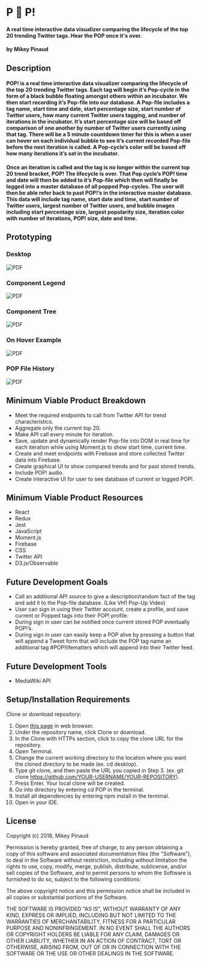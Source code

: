 # P 🔴 P!

#### A real time interactive data visualizer comparing the lifecycle of the top 20 trending Twitter tags. Hear the POP once it's over.

#### by **Mikey Pinaud**

## Description
#### POP! is a real time interactive data visualizer comparing the lifecycle of the top 20 trending Twitter tags. Each tag will begin it’s Pop-cycle in the form of a black bubble floating amongst others within an incubator. We then start recording it’s Pop-file into our database. A Pop-file includes a tag name, start time and date, start percentage size, start number of Twitter users, how many current Twitter users tagging, and number of iterations in the incubator. It’s start percentage size will be based off comparison of one another by number of Twitter users currently using that tag. There will be a 5 minute countdown timer for this is when a user can hover on each individual bubble to see it’s current recorded Pop-file before the next iteration is called. A Pop-cycle’s color will be based off how many iterations it’s sat in the incubator.

#### Once an iteration is called and the tag is no longer within the current top 20 trend bracket, POP! The lifecycle is over. That Pop cycle’s POP! time and date will then be added to it’s Pop-file which then will finally be logged into a master database of all popped Pop-cycles. The user will then be able refer back to past POP!’s in the interactive master database. This data will include tag name, start date and time, start number of Twitter users, largest number of Twitter users, and bubble images including start percentage size, largest popularity size, iteration color with number of iterations, POP! size, date and time.

## Prototyping
### Desktop
![PDF](img/readme/pop-desktop.jpg "Desktop Prototype")

### Component Legend
![PDF](img/readme/pop-component-legend.jpg "Component Legend")

### Component Tree
![PDF](img/readme/pop-component-tree.jpg "Component Tree")

### On Hover Example
![PDF](img/readme/pop-onhover.jpg "On Hover")

### POP File History
![PDF](img/readme/pop-history-page.jpg "History Page")

## Minimum Viable Product Breakdown

* Meet the required endpoints to call from Twitter API for trend characteristics.
* Aggregate only the current top 20.
* Make API call every minute for iteration.
* Save, update and dynamically render Pop-file into DOM in real time for each iteration while using Moment.js to show start time, current time.
* Create and meet endpoints with Firebase and store collected Twitter data into Firebase.
* Create graphical UI to show compared trends and for past stored trends.
* Include POP! audio.
* Create interactive UI for user to see database of current or logged POP!.

## Minimum Viable Product Resources

* React
* Redux
* Jest
* JavaScript
* Moment.js
* Firebase
* CSS
* Twitter API
* D3.js/Observable

## Future Development Goals

* Call an additional API source to give a description/random fact of the tag and add it to the Pop-file database. (Like VH1 Pop-Up Video)
* User can sign in using their Twitter account, create a profile, and save current or Popped tags into their POP! profile.
* During sign in user can be notified once current stored POP eventually POP!’s.
* During sign in user can easily keep a POP alive by pressing a button that will append a Tweet form that will include the POP tag name an additional tag #POP!lifematters which will append into their Twitter feed.

## Future Development Tools

* MediaWiki API

## Setup/Installation Requirements

Clone or download repository:
  1. Open [this page](https://github.com/mpinaud/POP) in web browser.
  2. Under the repository name, click Clone or download.
  3. In the Clone with HTTPs section, click to copy the clone URL for the repository.
  4. Open Terminal.
  5. Change the current working directory to the location where you want the cloned directory to be made (ex. cd desktop).
  6. Type git clone, and then paste the URL you copied in Step 3. (ex. git clone https://github.com/YOUR-USERNAME/YOUR-REPOSITORY).
  7. Press Enter. Your local clone will be created.
  8. Go into directory by entering cd POP in the terminal.
  9. Install all dependencies by entering npm install in the terminal.
  10. Open in your IDE.

## License

Copyright (c) 2018, Mikey Pinaud

Permission is hereby granted, free of charge, to any person obtaining a copy of this software and associated documentation files (the "Software"), to deal in the Software without restriction, including without limitation the rights to use, copy, modify, merge, publish, distribute, sublicense, and/or sell copies of the Software, and to permit persons to whom the Software is furnished to do so, subject to the following conditions:

The above copyright notice and this permission notice shall be included in all copies or substantial portions of the Software.

THE SOFTWARE IS PROVIDED "AS IS", WITHOUT WARRANTY OF ANY KIND, EXPRESS OR IMPLIED, INCLUDING BUT NOT LIMITED TO THE WARRANTIES OF MERCHANTABILITY, FITNESS FOR A PARTICULAR PURPOSE AND NONINFRINGEMENT. IN NO EVENT SHALL THE AUTHORS OR COPYRIGHT HOLDERS BE LIABLE FOR ANY CLAIM, DAMAGES OR OTHER LIABILITY, WHETHER IN AN ACTION OF CONTRACT, TORT OR OTHERWISE, ARISING FROM, OUT OF OR IN CONNECTION WITH THE SOFTWARE OR THE USE OR OTHER DEALINGS IN THE SOFTWARE.
